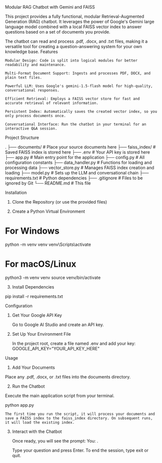 Modular RAG Chatbot with Gemini and FAISS

This project provides a fully functional, modular Retrieval-Augmented Generation (RAG) chatbot. It leverages the power of Google's Gemini large language model combined with a local FAISS vector index to answer questions based on a set of documents you provide.

The chatbot can read and process .pdf, .docx, and .txt files, making it a versatile tool for creating a question-answering system for your own knowledge base.
Features

    Modular Design: Code is split into logical modules for better readability and maintenance.

    Multi-Format Document Support: Ingests and processes PDF, DOCX, and plain text files.

    Powerful LLM: Uses Google's gemini-1.5-flash model for high-quality, conversational responses.

    Efficient Retrieval: Employs a FAISS vector store for fast and accurate retrieval of relevant information.

    Persistent Index: Automatically saves the created vector index, so you only process documents once.

    Conversational Interface: Run the chatbot in your terminal for an interactive Q&A session.

Project Structure

.
├── documents/              # Place your source documents here
├── faiss_index/            # Saved FAISS index is stored here
├── .env                    # Your API key is stored here
├── app.py                  # Main entry point for the application
├── config.py               # All configuration constants
├── data_handler.py         # Functions for loading and processing data
├── vector_store.py         # Manages FAISS index creation and loading
├── model.py                # Sets up the LLM and conversational chain
├── requirements.txt        # Python dependencies
├── .gitignore              # Files to be ignored by Git
└── README.md               # This file

Installation

1. Clone the Repository (or use the provided files)

2. Create a Python Virtual Environment

# For Windows
python -m venv venv
venv\Scripts\activate

# For macOS/Linux
python3 -m venv venv
source venv/bin/activate

3. Install Dependencies

pip install -r requirements.txt

Configuration

1. Get Your Google API Key

    Go to Google AI Studio and create an API key.

2. Set Up Your Environment File

    In the project root, create a file named .env and add your key:
    GOOGLE_API_KEY="YOUR_API_KEY_HERE"

Usage

1. Add Your Documents

Place any .pdf, .docx, or .txt files into the documents directory.

2. Run the Chatbot

Execute the main application script from your terminal.

python app.py

    The first time you run the script, it will process your documents and save a FAISS index to the faiss_index directory. On subsequent runs, it will load the existing index.

3. Interact with the Chatbot

    Once ready, you will see the prompt: You: .

    Type your question and press Enter. To end the session, type exit or quit.